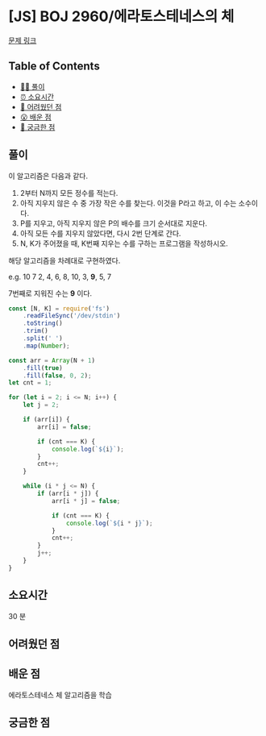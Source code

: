 <!-- 제목으로 다음과 같은 내용으로 작성해주세요 ! -->
<!-- 📚 언어 : e.g. Javascript -> [JS], Python -> [Python]  -->
<!-- 📕 백준 : BOJ 문제번호/문제제목 e.g. BOJ 2577/숫자의 개수 -->
<!-- 📗 프로그래머스 : PRO 문제번호/문제제목 e.g. PRO 120812/최빈값 구하기 -->
<!-- 💁🏻 백준허브를 사용하시면 프로그래머스의 문제번호도 확인하실 수 있습니다 -->

# [JS] BOJ 2960/에라토스테네스의 체

<!-- 아래에 # 을 지우고 문제 링크를 입력해주세요 ! -->

[문제 링크](https://www.acmicpc.net/problem/2960)

## Table of Contents

-   [✍🏻 풀이](#풀이)
-   [⏰ 소요시간](#소요시간)
-   [🫠 어려웠던 점](#어려웠던-점)
-   [😮 배운 점](#배운-점)
-   [🤔 궁금한 점](#궁금한-점)

## 풀이

<!-- ```옆에 사용하는 언어를 기입하세요 e.g. javascript, python -->

이 알고리즘은 다음과 같다.

1. 2부터 N까지 모든 정수를 적는다.
2. 아직 지우지 않은 수 중 가장 작은 수를 찾는다. 이것을 P라고 하고, 이 수는 소수이다.
3. P를 지우고, 아직 지우지 않은 P의 배수를 크기 순서대로 지운다.
4. 아직 모든 수를 지우지 않았다면, 다시 2번 단계로 간다.
5. N, K가 주어졌을 때, K번째 지우는 수를 구하는 프로그램을 작성하시오.

해당 알고리즘을 차례대로 구현하였다.

e.g. 10 7
2, 4, 6, 8, 10, 3, **9**, 5, 7

7번째로 지워진 수는 **9** 이다.

```javascript
const [N, K] = require('fs')
    .readFileSync('/dev/stdin')
    .toString()
    .trim()
    .split(' ')
    .map(Number);

const arr = Array(N + 1)
    .fill(true)
    .fill(false, 0, 2);
let cnt = 1;

for (let i = 2; i <= N; i++) {
    let j = 2;

    if (arr[i]) {
        arr[i] = false;

        if (cnt === K) {
            console.log(`${i}`);
        }
        cnt++;
    }

    while (i * j <= N) {
        if (arr[i * j]) {
            arr[i * j] = false;

            if (cnt === K) {
                console.log(`${i * j}`);
            }
            cnt++;
        }
        j++;
    }
}
```

## 소요시간

30 분

## 어려웠던 점

## 배운 점

에라토스테네스 체 알고리즘을 학습

## 궁금한 점

